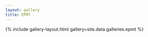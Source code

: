 ```yaml
---
layout: gallery
title: EPMT
---
```


{% include gallery-layout.html gallery=site.data.galleries.epmt %}
